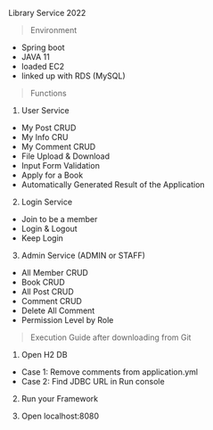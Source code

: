Library Service 2022

> Environment
- Spring boot
- JAVA 11
- loaded EC2
- linked up with RDS (MySQL)

> Functions
1. User Service
- My Post CRUD
- My Info CRU
- My Comment CRUD
- File Upload & Download
- Input Form Validation
- Apply for a Book
- Automatically Generated Result of the Application 
2. Login Service
- Join to be a member
- Login & Logout
- Keep Login
3. Admin Service (ADMIN or STAFF)
- All Member CRUD
- Book CRUD
- All Post CRUD
- Comment CRUD
- Delete All Comment
- Permission Level by Role

> Execution Guide after downloading from Git
1. Open H2 DB
- Case 1: Remove comments from application.yml
- Case 2: Find JDBC URL in Run console

2. Run your Framework

3. Open localhost:8080
